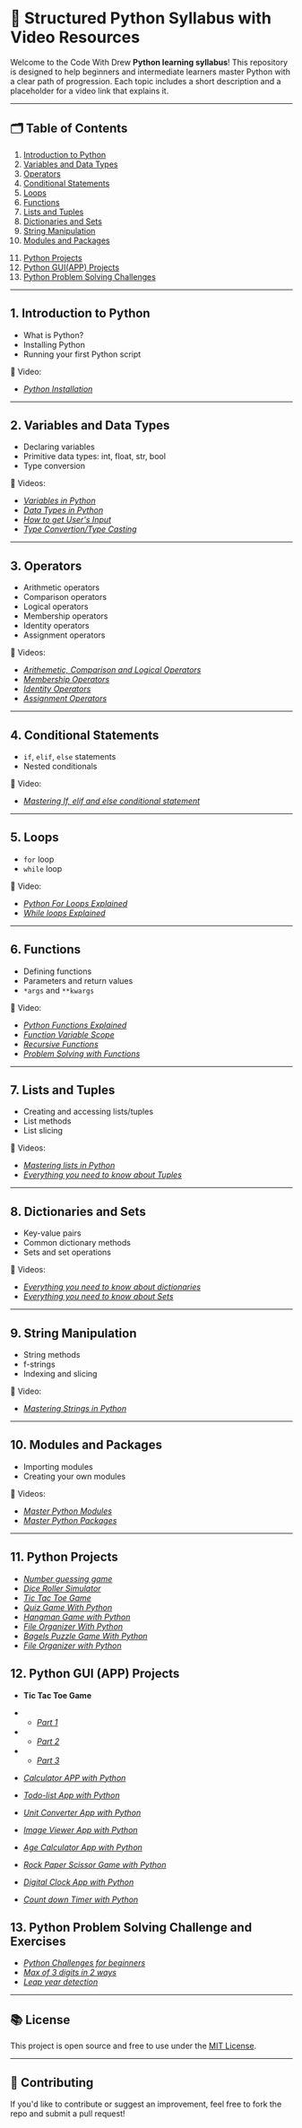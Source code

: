 # 📘 Structured Python Syllabus with Video Resources

Welcome to the Code With Drew **Python learning syllabus**! This repository is designed to help beginners and intermediate learners master Python with a clear path of progression. Each topic includes a short description and a placeholder for a video link that explains it.


---

## 🗂️ Table of Contents

1. [Introduction to Python](#1-introduction-to-python)
2. [Variables and Data Types](#2-variables-and-data-types)
3. [Operators](#3-operators)
4. [Conditional Statements](#4-conditional-statements)
5. [Loops](#5-loops)
6. [Functions](#6-functions)
7. [Lists and Tuples](#7-lists-and-tuples)
8. [Dictionaries and Sets](#8-dictionaries-and-sets)
9. [String Manipulation](#9-string-manipulation)
10. [Modules and Packages](#10-modules-and-packages)
<!-- 11. [Exception Handling](#11-exception-handling)
12. [File Handling](#10-file-handling)
13. [Object-Oriented Programming (OOP)](#13-object-oriented-programming-oop)
14. [Working with Libraries](#14-working-with-libraries) -->
11. [Python Projects](#11-python-projects)
12. [Python GUI(APP) Projects](#12-python-gui-app-projects)
13. [Python Problem Solving Challenges](#13-python-problem-solving-challenge-and-exercises)

---

## 1. Introduction to Python
- What is Python?
- Installing Python
- Running your first Python script

🎥 Video: 
- *[Python Installation](https://youtu.be/_v76E2PHbvY?si=h2ABGIGIFNa2ocZt)*

---

## 2. Variables and Data Types
- Declaring variables
- Primitive data types: int, float, str, bool
- Type conversion

🎥 Videos: 
- *[Variables in Python](https://youtu.be/P2sJK9V1vHo?si=TYvR4wezfGlHNOF4)*
- *[Data Types in Python](https://youtu.be/8XFlDvp51NU?si=0FGBnd61lQN7UwrM)*
- *[How to get User's Input](https://youtu.be/dYU-tGiqDIo?si=6CbhiREjYPOHadQT)*
- *[Type Convertion/Type Casting](https://youtu.be/MifHNZCYTSs?si=93Dqlf4OBBGQTOuT)*

---

## 3. Operators
- Arithmetic operators
- Comparison operators
- Logical operators
- Membership operators
- Identity operators
- Assignment operators

🎥 Videos: 
- *[Arithemetic, Comparison and Logical Operators](https://youtu.be/tqa--T9J1vo?si=eN-fpwvAn4gJEfm0)*
- *[Membership Operators](https://youtu.be/sfTmq3XuEI4?si=B1zaGbEFGSmbH3Js)*
- *[Identity Operators](https://youtu.be/FWcW7hsf--A?si=bpmk_BkMMn6Sea8S)*
- *[Assignment Operators](https://youtu.be/PHxvXtmU6Cw?si=Ok2J1ufIfcLeDC4b)*

---

## 4. Conditional Statements
- `if`, `elif`, `else` statements
- Nested conditionals

🎥 Video: 
- *[Mastering If, elif and else conditional statement](https://youtu.be/1pCNmQZNpdQ?si=U9E6R9zL8U73GlGH)*

---

## 5. Loops
- `for` loop
- `while` loop
<!-- - `break` and `continue` -->

🎥 Video: 
- *[Python For Loops Explained](https://youtu.be/om-0Q7gAoq0?si=DekFEVCXJbSm8gRp)*
- *[While loops Explained](https://youtu.be/_puIhHrivhM?si=6nx5H54LaL9dae8k)*

---

## 6. Functions
- Defining functions
- Parameters and return values
- `*args` and `**kwargs`

🎥 Video: 
- *[Python Functions Explained](https://youtu.be/Q1maHJz-V7g?si=1Zp04zSnDQBEG18O)*
- *[Function Variable Scope](https://youtu.be/0ynjCQgrM38?si=W2u-sqic6zLVG3u8)*
- *[Recursive Functions](https://youtu.be/4mLCuSWxujU?si=vi4ImrjRu3TnjXAI)*
- *[Problem Solving with Functions](https://youtu.be/Hb2TqFpS8bE?si=T0eoARI5c0ztuwpm)*
---

## 7. Lists and Tuples
- Creating and accessing lists/tuples
- List methods
- List slicing

🎥 Videos: 
- *[Mastering lists in Python](https://youtu.be/doA6XmGh0mM?si=X3PepEQAeKXVG3TS)*
- *[Everything you need to know about Tuples](https://youtu.be/0gWLLSm146Q?si=595rMlaC3bBV_8oh)*

---

## 8. Dictionaries and Sets
- Key-value pairs
- Common dictionary methods
- Sets and set operations

🎥 Videos: 
- *[Everything you need to know about dictionaries](https://youtu.be/F1zJiT4_YhQ?si=aBjyfkl2-X1ftnpt)*
- *[Everything you need to know about Sets](https://youtu.be/D1FmNSwvPLc?si=ux7mgn24JJ6QXusd)*

---

## 9. String Manipulation
- String methods
- f-strings
- Indexing and slicing

🎥 Video: 
- *[Mastering Strings in Python](https://www.youtube.com/watch?v=1pCNmQZNpdQ&list=PLxSseczazYPx94hj9unhYVm5dzMa89ciA&index=10)*

---

<!-- ## 10. File Handling
- Reading from and writing to files
- `with` statement

🎥 Video: *[Add Link Here]*

--- -->

<!-- ## 11. Exception Handling
- `try`, `except`, `finally`
- Handling multiple exceptions

🎥 Video: *[Add Link Here]*

--- -->

## 10. Modules and Packages
- Importing modules
- Creating your own modules

🎥 Videos: 
- *[Master Python Modules](https://youtu.be/llhnKlRIh_M?si=tgLb3dLksUnsWJeT)*
- *[Master Python Packages](https://youtu.be/QuKnjsRdJ-s?si=za_70EswC6EK7i5E)*

---

<!-- ## 13. Object-Oriented Programming (OOP)
- Classes and objects
- `__init__` method
- Inheritance and polymorphism

🎥 Video: *[Add Link Here]*

--- -->

<!-- ## 14. Working with Libraries
- `math`, `random`, `datetime`
- `os`, `sys`
- Intro to third-party libraries (e.g., `requests`, `pandas`, `tkinter`)

🎥 Video: *[Add Link Here]*

--- -->

## 11. Python Projects
- *[Number guessing game](https://www.youtube.com/live/V0BC8VIw75Q?si=Oc6bCFKYwQX200Tn)*
- *[Dice Roller Simulator](https://youtu.be/Sbxxxodrt2M?si=-goBic7VYAHm9igf)*
- *[Tic Tac Toe Game](https://www.youtube.com/live/eQpWt13hJFg?si=0oXQFbklO63QNYb6)*
- *[Quiz Game With Python](https://youtu.be/0HPmnM2Ts3c?si=3ZEj-Joq82mHAeeQ)*
- *[Hangman Game with Python](https://www.youtube.com/live/_3PNx4JmaNc?si=qjRiE8etVI7HPSoL)*
- *[File Organizer With Python](https://youtu.be/9YShWDpLFzI?si=cNIoIZmgbFWB60-t)*
- *[Bagels Puzzle Game With Python](https://youtu.be/EwpiEGq5Pmo?si=Oic5fbwDmmqIFaM8)*
- *[File Organizer with Python](https://youtu.be/9YShWDpLFzI?si=yfn7pipfLHmyo6HY)*

## 12. Python GUI (APP) Projects
- __Tic Tac Toe Game__
- - *[Part 1](https://youtu.be/0h63TJwyfYs?si=pQIoP9gcuXErOlO_)* 
- - *[Part 2](https://youtu.be/1_oNapzuhAk?si=IzRyaYnoDEVaK5Dg)* 
- - *[Part 3](https://youtu.be/jAxrMvi_vt0?si=YDGuvtgnuyn7VJte)* 

- *[Calculator APP with Python](https://youtu.be/26wmRdBvEms?si=HOFdbf44awt-8SSP)* 
- *[Todo-list App with Python](https://youtu.be/L0WPZ5-MRkE?si=vMxkwEsuCyDHZaFA)* 
- *[Unit Converter App with Python](https://youtu.be/g-Ud-0HFZao?si=Qc3GrBLggPrB-Vv_)* 
- *[Image Viewer App with Python](https://youtu.be/Y1rUga8Y5XY?si=bjXLmB0qSwsdFttm)* 
- *[Age Calculator App with Python](https://youtu.be/OrgkDTHpSSc?si=eS6OpUZigMv8XLoM)* 
- *[Rock Paper Scissor Game with Python](https://youtu.be/dS2LklAiWuM?si=XTjNiDsNpc56p1c6)* 
- *[Digital Clock App with Python](https://youtu.be/5g6rqXY0INg?si=5ueBv-a6cJNDFdNF)*
- *[Count down Timer with Python](https://youtu.be/M-vI5I6Lif4?si=3ok-ylYqt_CFMwwA)*



## 13. Python Problem Solving Challenge and Exercises
- *[Python Challenges for beginners](https://www.youtube.com/live/LZYdDFvizVA?si=2awBLVu1BzszsQgx)*
- *[Max of 3 digits in 2 ways](https://youtu.be/8JiuE6kzTzw?si=-XbQ5FiIrqwtnWZq)*
- *[Leap year detection](https://youtu.be/HFZO6N45aR0?si=JARuz3yE2f2s6pFZ)*


---

## 📚 License

This project is open source and free to use under the [MIT License](LICENSE).

---

## 🙌 Contributing

If you'd like to contribute or suggest an improvement, feel free to fork the repo and submit a pull request!


